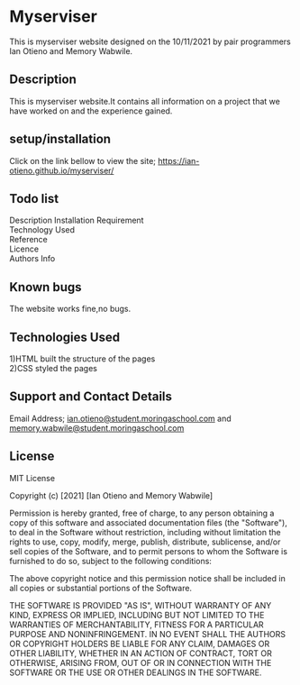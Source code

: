 # Myserviser
This is myserviser website designed on the 10/11/2021 by pair programmers
Ian Otieno and Memory Wabwile.
## Description
This is myserviser website.It contains all information on a project that we have worked on and the experience gained.

## setup/installation
Click on the link  bellow to view the site; https://ian-otieno.github.io/myserviser/
## Todo list
Description<bbr>
Installation Requirement<br>
Technology Used<br>
Reference<br>
Licence<br>
Authors Info

## Known bugs
The website works fine,no bugs.

## Technologies Used
1)HTML  built the structure of the pages <br>2)CSS styled the pages

## Support and Contact Details
Email Address; ian.otieno@student.moringaschool.com and memory.wabwile@student.moringaschool.com

## License
MIT License

Copyright (c) [2021] [Ian Otieno and Memory Wabwile]

Permission is hereby granted, free of charge, to any person obtaining a copy of this software and associated documentation files (the "Software"), to deal in the Software without restriction, including without limitation the rights to use, copy, modify, merge, publish, distribute, sublicense, and/or sell copies of the Software, and to permit persons to whom the Software is furnished to do so, subject to the following conditions:

The above copyright notice and this permission notice shall be included in all copies or substantial portions of the Software.

THE SOFTWARE IS PROVIDED "AS IS", WITHOUT WARRANTY OF ANY KIND, EXPRESS OR IMPLIED, INCLUDING BUT NOT LIMITED TO THE WARRANTIES OF MERCHANTABILITY, FITNESS FOR A PARTICULAR PURPOSE AND NONINFRINGEMENT. IN NO EVENT SHALL THE AUTHORS OR COPYRIGHT HOLDERS BE LIABLE FOR ANY CLAIM, DAMAGES OR OTHER LIABILITY, WHETHER IN AN ACTION OF CONTRACT, TORT OR OTHERWISE, ARISING FROM, OUT OF OR IN CONNECTION WITH THE SOFTWARE OR THE USE OR OTHER DEALINGS IN THE SOFTWARE.